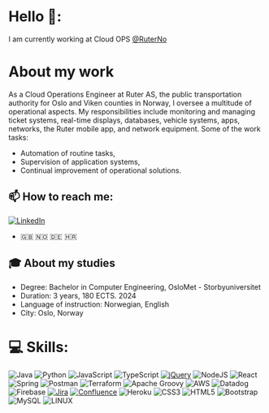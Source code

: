 # Hello 👋:
I am currently working at Cloud OPS [@RuterNo](https://github.com/RuterNo)

# About my work
As a Cloud Operations Engineer at Ruter AS, the public transportation authority for Oslo and Viken counties in Norway, I oversee a multitude of operational aspects. My responsibilities include monitoring and managing ticket systems, real-time displays, databases, vehicle systems, apps, networks, the Ruter mobile app, and network equipment. Some of the work tasks:

- Automation of routine tasks,
- Supervision of application systems,
- Continual improvement of operational solutions.

## 📫 How to reach me:
[![LinkedIn](https://img.shields.io/badge/linkedin-%230077B5.svg?style=for-the-badge&logo=linkedin&logoColor=white)](https://linkedin.com/in/ZakariyaGutale) 

-  🇬🇧 🇳🇴 🇩🇪 🇭🇷

## 🎓 About my studies
-  Degree: Bachelor in Computer Engineering, OsloMet - Storbyuniversitet
-  Duration: 3 years, 180 ECTS. 2024
-  Language of instruction: Norwegian, English
-  City: Oslo, Norway

# 💻 Skills:
![Java](https://img.shields.io/badge/java-%23ED8B00.svg?style=for-the-badge&logo=java&logoColor=white) ![Python](https://img.shields.io/badge/python-3670A0?style=for-the-badge&logo=python&logoColor=ffdd54) ![JavaScript](https://img.shields.io/badge/javascript-%23323330.svg?style=for-the-badge&logo=javascript&logoColor=%23F7DF1E) ![TypeScript](https://img.shields.io/badge/typescript-%23007ACC.svg?style=for-the-badge&logo=typescript&logoColor=white)  [![jQuery](https://img.shields.io/badge/jQuery-0769AD?style=for-the-badge&logo=jquery&logoColor=white)](https://jquery.com)
 ![NodeJS](https://img.shields.io/badge/node.js-6DA55F?style=for-the-badge&logo=node.js&logoColor=white) ![React](https://img.shields.io/badge/react-%2320232a.svg?style=for-the-badge&logo=react&logoColor=%2361DAFB) ![Spring](https://img.shields.io/badge/spring-%236DB33F.svg?style=for-the-badge&logo=spring&logoColor=white) ![Postman](https://img.shields.io/badge/Postman-FF6C37?style=for-the-badge&logo=postman&logoColor=white) ![Terraform](https://img.shields.io/badge/terraform-%235835CC.svg?style=for-the-badge&logo=terraform&logoColor=white) ![Apache Groovy](https://img.shields.io/badge/Apache%20Groovy-4298B8.svg?style=for-the-badge&logo=Apache+Groovy&logoColor=white) ![AWS](https://img.shields.io/badge/AWS-%23FF9900.svg?style=for-the-badge&logo=amazon-aws&logoColor=white) ![Datadog](https://img.shields.io/badge/datadog-%23632CA6.svg?style=for-the-badge&logo=datadog&logoColor=white) ![Firebase](https://img.shields.io/badge/firebase-%23039BE5.svg?style=for-the-badge&logo=firebase)  [![Jira](https://img.shields.io/badge/jira-%230A0FFF.svg?style=for-the-badge&logo=jira&logoColor=white)](https://www.atlassian.com/software/jira?&aceid=&adposition=&adgroup=95003656689&campaign=9124878870&creative=542638212689&device=c&keyword=jira&matchtype=e&network=g&placement=&ds_kids=p51242194730&ds_e=GOOGLE&ds_eid=700000001558501&ds_e1=GOOGLE&gclid=CjwKCAjwvNaYBhA3EiwACgndgsfpDL3WissQIJXwXqc52R53ftVRpO9JR4zX1JakrC1KrRwliVJprRoCexsQAvD_BwE&gclsrc=aw.ds)
  [![Confluence](https://img.shields.io/badge/confluence-%23172BF4.svg?style=for-the-badge&logo=confluence&logoColor=white)](https://www.atlassian.com/software/confluence)
 ![Heroku](https://img.shields.io/badge/heroku-%23430098.svg?style=for-the-badge&logo=heroku&logoColor=white) ![CSS3](https://img.shields.io/badge/css3-%231572B6.svg?style=for-the-badge&logo=css3&logoColor=white) ![HTML5](https://img.shields.io/badge/html5-%23E34F26.svg?style=for-the-badge&logo=html5&logoColor=white) ![Bootstrap](https://img.shields.io/badge/bootstrap-%23563D7C.svg?style=for-the-badge&logo=bootstrap&logoColor=white) ![MySQL](https://img.shields.io/badge/mysql-%2300f.svg?style=for-the-badge&logo=mysql&logoColor=white) ![LINUX](https://img.shields.io/badge/Linux-FCC624?style=for-the-badge&logo=linux&logoColor=black)
